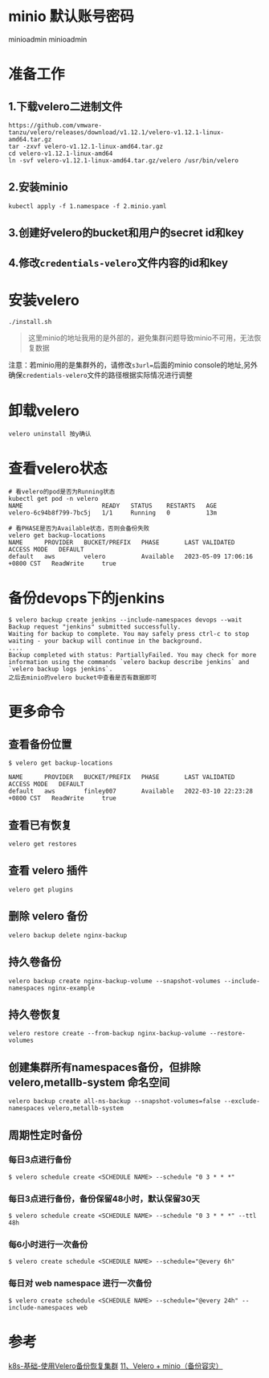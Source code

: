 # minio 默认账号密码
minioadmin
minioadmin

# 准备工作
## 1.下载velero二进制文件
```
https://github.com/vmware-tanzu/velero/releases/download/v1.12.1/velero-v1.12.1-linux-amd64.tar.gz
tar -zxvf velero-v1.12.1-linux-amd64.tar.gz
cd velero-v1.12.1-linux-amd64
ln -svf velero-v1.12.1-linux-amd64.tar.gz/velero /usr/bin/velero
```

## 2.安装minio
```
kubectl apply -f 1.namespace -f 2.minio.yaml
```

## 3.创建好velero的bucket和用户的secret id和key

## 4.修改`credentials-velero`文件内容的id和key

# 安装velero
```
./install.sh
```

> 这里minio的地址我用的是外部的，避免集群问题导致minio不可用，无法恢复数据

注意：若minio用的是集群外的，请修改`s3url=`后面的minio console的地址,另外确保`credentials-velero`文件的路径根据实际情况进行调整

# 卸载velero
```
velero uninstall 按y确认
```

# 查看velero状态
```
# 看velero的pod是否为Running状态
kubectl get pod -n velero
NAME                      READY   STATUS    RESTARTS   AGE
velero-6c94b8f799-7bc5j   1/1     Running   0          13m

# 看PHASE是否为Available状态，否则会备份失败
velero get backup-locations
NAME      PROVIDER   BUCKET/PREFIX   PHASE       LAST VALIDATED                  ACCESS MODE   DEFAULT
default   aws        velero          Available   2023-05-09 17:06:16 +0800 CST   ReadWrite     true
```

# 备份devops下的jenkins
```
$ velero backup create jenkins --include-namespaces devops --wait
Backup request "jenkins" submitted successfully.
Waiting for backup to complete. You may safely press ctrl-c to stop waiting - your backup will continue in the background.
....
Backup completed with status: PartiallyFailed. You may check for more information using the commands `velero backup describe jenkins` and `velero backup logs jenkins`.
之后去minio的velero bucket中查看是否有数据即可
```

# 更多命令

## 查看备份位置
```
$ velero get backup-locations

NAME      PROVIDER   BUCKET/PREFIX   PHASE       LAST VALIDATED                  ACCESS MODE   DEFAULT
default   aws        finley007       Available   2022-03-10 22:23:28 +0800 CST   ReadWrite     true
```

## 查看已有恢复
```
velero get restores
```

## 查看 velero 插件
```
velero get plugins
```

## 删除 velero 备份
```
velero backup delete nginx-backup
```

## 持久卷备份
```
velero backup create nginx-backup-volume --snapshot-volumes --include-namespaces nginx-example
```

## 持久卷恢复
```
velero restore create --from-backup nginx-backup-volume --restore-volumes
```

## 创建集群所有namespaces备份，但排除 velero,metallb-system 命名空间
```
velero backup create all-ns-backup --snapshot-volumes=false --exclude-namespaces velero,metallb-system
```

## 周期性定时备份
### 每日3点进行备份
```
$ velero schedule create <SCHEDULE NAME> --schedule "0 3 * * *"
```

### 每日3点进行备份，备份保留48小时，默认保留30天
```
$ velero schedule create <SCHEDULE NAME> --schedule "0 3 * * *" --ttl 48h
```

### 每6小时进行一次备份
```
$ velero create schedule <SCHEDULE NAME> --schedule="@every 6h"
```

### 每日对 web namespace 进行一次备份
```
$ velero create schedule <SCHEDULE NAME> --schedule="@every 24h" --include-namespaces web
```

# 参考
[k8s-基础-使用Velero备份恢复集群][0]
[11、Velero + minio（备份容灾）][1]

[0]: https://blog.mafeifan.com/DevOps/K8s/k8s-%E5%9F%BA%E7%A1%80-%E4%BD%BF%E7%94%A8Velero%E5%A4%87%E4%BB%BD%E6%81%A2%E5%A4%8D%E9%9B%86%E7%BE%A4.html
[1]: https://blog.csdn.net/weixin_44797299/article/details/136007213
